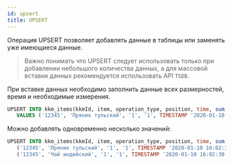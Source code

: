 ```yaml
---
id: upsert
title: UPSERT
---
```


Операция UPSERT позволяет добавлять данные в таблицы или заменять уже имеющиеся данные.

> Важно понимать что UPSERT следует использовать только при добавлении небольшого количества данных,
> а для массовой вставки данных рекомендуется использовать API `TSDB`.


При вставке данных необходимо заполнить данные всех размерностей, время и необходимые измерения.

```SQL
UPSERT INTO kkm_items(kkmId, item, operation_type, position, time, sum, quantity)
   VALUES ('12345', 'Пряник тульский', '1', '1', TIMESTAMP '2020-01-10 16:02:30', 100, 1)
```

Можно добавлять одновременно несколько значений:

```SQL
UPSERT INTO kkm_items(kkmId, item, operation_type, position, time, sum, quantity) VALUES
   ('12345', 'Пряник тульский', '1', '1', TIMESTAMP '2020-01-10 16:02:30', 300, 5),
   ('12345', 'Чай индийский', '1', '1', TIMESTAMP '2020-01-10 16:02:30', 100, 1)
```


